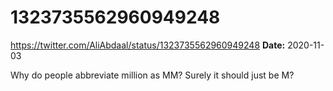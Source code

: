 # 1323735562960949248
https://twitter.com/AliAbdaal/status/1323735562960949248
**Date:** 2020-11-03

Why do people abbreviate million as MM? Surely it should just be M?
